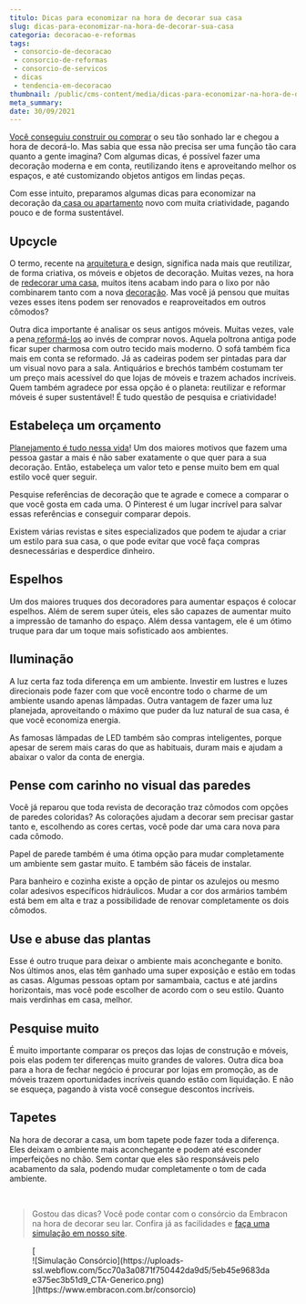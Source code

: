 ```yaml
---
titulo: Dicas para economizar na hora de decorar sua casa
slug: dicas-para-economizar-na-hora-de-decorar-sua-casa
categoria: decoracao-e-reformas
tags:
 - consorcio-de-decoracao
 - consorcio-de-reformas
 - consorcio-de-servicos
 - dicas
 - tendencia-em-decoracao
thumbnail: /public/cms-content/media/dicas-para-economizar-na-hora-de-decorar-sua-casa.jpg
meta_summary: 
date: 30/09/2021
---
```

[Você conseguiu construir ou comprar](https://www.embracon.com.br/blog/vai-construir-uma-casa-descubra-quanto-vai-custar) o seu tão sonhado lar e chegou a hora de decorá-lo. Mas sabia que essa não precisa ser uma função tão cara quanto a gente imagina? Com algumas dicas, é possível fazer uma decoração moderna e em conta, reutilizando itens e aproveitando melhor os espaços, e até customizando objetos antigos em lindas peças.

Com esse intuito, preparamos algumas dicas para economizar na decoração da[ casa ou apartamento](https://www.embracon.com.br/blog/casa-ou-apartamento-qual-a-melhor-escolha-para-voce) novo com muita criatividade, pagando pouco e de forma sustentável.

Upcycle
-------

O termo, recente na [arquitetura ](https://www.embracon.com.br/blog/como-contratar-um-arquiteto-para-a-sua-reforma)e design, significa nada mais que reutilizar, de forma criativa, os móveis e objetos de decoração. Muitas vezes, na hora de [redecorar uma casa](https://www.embracon.com.br/blog/quando-reformar-a-casa-5-sinais-de-que-ja-chegou-a-hora), muitos itens acabam indo para o lixo por não combinarem tanto com a nova [decoração](https://www.embracon.com.br/blog/saiba-quais-sao-as-tendencias-de-reforma-e-decoracao-mais-utilizados-em-2020). Mas você já pensou que muitas vezes esses itens podem ser renovados e reaproveitados em outros cômodos?

Outra dica importante é analisar os seus antigos móveis. Muitas vezes, vale a pena[ reformá-los](https://www.embracon.com.br/blog/quer-reformar-sua-casa-nos-temos-5-dicas-para-voce-se-inspirar) ao invés de comprar novos. Aquela poltrona antiga pode ficar super charmosa com outro tecido mais moderno. O sofá também fica mais em conta se reformado. Já as cadeiras podem ser pintadas para dar um visual novo para a sala. Antiquários e brechós também costumam ter um preço mais acessível do que lojas de móveis e trazem achados incríveis. Quem também agradece por essa opção é o planeta: reutilizar e reformar móveis é super sustentável! É tudo questão de pesquisa e criatividade!

Estabeleça um orçamento
-----------------------

[Planejamento é tudo nessa vida](https://www.embracon.com.br/blog/como-identificar-e-eliminar-gastos-desnecessarios)! Um dos maiores motivos que fazem uma pessoa gastar a mais é não saber exatamente o que quer para a sua decoração. Então, estabeleça um valor teto e pense muito bem em qual estilo você quer seguir.

Pesquise referências de decoração que te agrade e comece a comparar o que você gosta em cada uma. O Pinterest é um lugar incrível para salvar essas referências e conseguir comparar depois.

Existem várias revistas e sites especializados que podem te ajudar a criar um estilo para sua casa, o que pode evitar que você faça compras desnecessárias e desperdice dinheiro.

Espelhos
--------

Um dos maiores truques dos decoradores para aumentar espaços é colocar espelhos. Além de serem super úteis, eles são capazes de aumentar muito a impressão de tamanho do espaço. Além dessa vantagem, ele é um ótimo truque para dar um toque mais sofisticado aos ambientes.

Iluminação
----------

A luz certa faz toda diferença em um ambiente. Investir em lustres e luzes direcionais pode fazer com que você encontre todo o charme de um ambiente usando apenas lâmpadas. Outra vantagem de fazer uma luz planejada, aproveitando o máximo que puder da luz natural de sua casa, é que você economiza energia.

As famosas lâmpadas de LED também são compras inteligentes, porque apesar de serem mais caras do que as habituais, duram mais e ajudam a abaixar o valor da conta de energia.

Pense com carinho no visual das paredes
---------------------------------------

Você já reparou que toda revista de decoração traz cômodos com opções de paredes coloridas? As colorações ajudam a decorar sem precisar gastar tanto e, escolhendo as cores certas, você pode dar uma cara nova para cada cômodo.

Papel de parede também é uma ótima opção para mudar completamente um ambiente sem gastar muito. E também são fáceis de instalar.

Para banheiro e cozinha existe a opção de pintar os azulejos ou mesmo colar adesivos específicos hidráulicos. Mudar a cor dos armários também está bem em alta e traz a possibilidade de renovar completamente os dois cômodos.

Use e abuse das plantas
-----------------------

Esse é outro truque para deixar o ambiente mais aconchegante e bonito. Nos últimos anos, elas têm ganhado uma super exposição e estão em todas as casas. Algumas pessoas optam por samambaia, cactus e até jardins horizontais, mas você pode escolher de acordo com o seu estilo. Quanto mais verdinhas em casa, melhor.

Pesquise muito
--------------

É muito importante comparar os preços das lojas de construção e móveis, pois elas podem ter diferenças muito grandes de valores. Outra dica boa para a hora de fechar negócio é procurar por lojas em promoção, as de móveis trazem oportunidades incríveis quando estão com liquidação. E não se esqueça, pagando à vista você consegue descontos incríveis.

Tapetes
-------

Na hora de decorar a casa, um bom tapete pode fazer toda a diferença. Eles deixam o ambiente mais aconchegante e podem até esconder imperfeições no chão. Sem contar que eles são responsáveis pelo acabamento da sala, podendo mudar completamente o tom de cada ambiente.

‍

> Gostou das dicas? Você pode contar com o consórcio da Embracon na hora de decorar seu lar. Confira já as facilidades e [faça uma simulação em nosso site](https://www.embracon.com.br/consorcio-servicos).

<figure class="w-richtext-figure-type-image w-richtext-align-center">[<div>![Simulação Consórcio](https://uploads-ssl.webflow.com/5cc70a3a0871f750442da9d5/5eb45e9683dae375ec3b51d9_CTA-Generico.png)</div>](https://www.embracon.com.br/consorcio)</figure>
